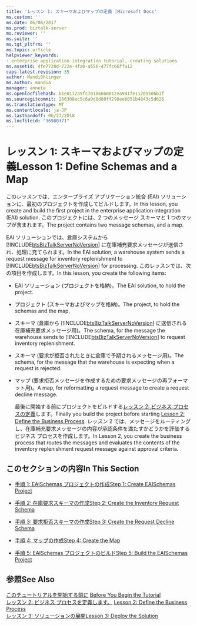 ```yaml
---
title: 'レッスン 1: スキーマおよびマップの定義 |Microsoft Docs'
ms.custom: ''
ms.date: 06/08/2017
ms.prod: biztalk-server
ms.reviewer: ''
ms.suite: ''
ms.tgt_pltfrm: ''
ms.topic: article
helpviewer_keywords:
- enterprise application integration tutorial, creating solutions
ms.assetid: 4fe7720d-722e-4fa0-a556-477fc66ffa12
caps.latest.revision: 35
author: MandiOhlinger
ms.author: mandia
manager: anneta
ms.openlocfilehash: b1e017239fc70186660812ea941fe11209506b1f
ms.sourcegitcommit: 266308ec5c6a9d8d80ff298ee6051b4843c5d626
ms.translationtype: MT
ms.contentlocale: ja-JP
ms.lasthandoff: 06/27/2018
ms.locfileid: "36980371"
---
```

# <a name="lesson-1-define-schemas-and-a-map"></a><span data-ttu-id="b0491-102">レッスン 1: スキーマおよびマップの定義</span><span class="sxs-lookup"><span data-stu-id="b0491-102">Lesson 1: Define Schemas and a Map</span></span>
<span data-ttu-id="b0491-103">このレッスンでは、エンタープライズ アプリケーション統合 (EAI) ソリューションに、最初のプロジェクトを作成してビルドします。</span><span class="sxs-lookup"><span data-stu-id="b0491-103">In this lesson, you create and build the first project in the enterprise application integration (EAI) solution.</span></span> <span data-ttu-id="b0491-104">このプロジェクトには、2 つのメッセージ スキーマと 1 つのマップが含まれます。</span><span class="sxs-lookup"><span data-stu-id="b0491-104">The project contains two message schemas, and a map.</span></span>  
  
 <span data-ttu-id="b0491-105">EAI ソリューションでは、倉庫システムから [!INCLUDE[btsBizTalkServerNoVersion](../includes/btsbiztalkservernoversion-md.md)] に在庫補充要求メッセージが送信され、処理に充てられます。</span><span class="sxs-lookup"><span data-stu-id="b0491-105">In the EAI solution, a warehouse system sends a request message for inventory replenishment to [!INCLUDE[btsBizTalkServerNoVersion](../includes/btsbiztalkservernoversion-md.md)] for processing.</span></span> <span data-ttu-id="b0491-106">このレッスンでは、次の項目を作成します。</span><span class="sxs-lookup"><span data-stu-id="b0491-106">In this lesson, you create the following items:</span></span>  
  
- <span data-ttu-id="b0491-107">EAI ソリューション (プロジェクトを格納)。</span><span class="sxs-lookup"><span data-stu-id="b0491-107">The EAI solution, to hold the project.</span></span>  
  
- <span data-ttu-id="b0491-108">プロジェクト (スキーマおよびマップを格納)。</span><span class="sxs-lookup"><span data-stu-id="b0491-108">The project, to hold the schemas and the map.</span></span>  
  
- <span data-ttu-id="b0491-109">スキーマ (倉庫から [!INCLUDE[btsBizTalkServerNoVersion](../includes/btsbiztalkservernoversion-md.md)] に送信される在庫補充要求メッセージ用)。</span><span class="sxs-lookup"><span data-stu-id="b0491-109">The schema, for the message the warehouse sends to [!INCLUDE[btsBizTalkServerNoVersion](../includes/btsbiztalkservernoversion-md.md)] to request inventory replenishment.</span></span>  
  
- <span data-ttu-id="b0491-110">スキーマ (要求が拒否されたときに倉庫で予期されるメッセージ用)。</span><span class="sxs-lookup"><span data-stu-id="b0491-110">The schema, for the message that the warehouse is expecting when a request is rejected.</span></span>  
  
- <span data-ttu-id="b0491-111">マップ (要求拒否メッセージを作成するための要求メッセージの再フォーマット用)。</span><span class="sxs-lookup"><span data-stu-id="b0491-111">A map, for reformatting a request message to create a request decline message.</span></span>  
  
  <span data-ttu-id="b0491-112">最後に開始する前にプロジェクトをビルドする[レッスン 2: ビジネス プロセスの定義](../core/lesson-2-define-the-business-process.md)します。</span><span class="sxs-lookup"><span data-stu-id="b0491-112">Finally you build the project before starting [Lesson 2: Define the Business Process](../core/lesson-2-define-the-business-process.md).</span></span> <span data-ttu-id="b0491-113">レッスン 2 では、メッセージをルーティングし、在庫補充要求メッセージの内容が承認条件を満たすかどうかを評価するビジネス プロセスを作成します。</span><span class="sxs-lookup"><span data-stu-id="b0491-113">In Lesson 2, you create the business process that routes the messages and evaluates the contents of the inventory replenishment request message against approval criteria.</span></span>  
  
## <a name="in-this-section"></a><span data-ttu-id="b0491-114">このセクションの内容</span><span class="sxs-lookup"><span data-stu-id="b0491-114">In This Section</span></span>  
  
-   [<span data-ttu-id="b0491-115">手順 1: EAISchemas プロジェクトの作成</span><span class="sxs-lookup"><span data-stu-id="b0491-115">Step 1: Create EAISchemas Project</span></span>](../core/step-1-create-eaischemas-project.md)  
  
-   [<span data-ttu-id="b0491-116">手順 2: 在庫要求スキーマの作成</span><span class="sxs-lookup"><span data-stu-id="b0491-116">Step 2: Create the Inventory Request Schema</span></span>](../core/step-2-create-the-inventory-request-schema.md)  
  
-   [<span data-ttu-id="b0491-117">手順 3: 要求拒否スキーマの作成</span><span class="sxs-lookup"><span data-stu-id="b0491-117">Step 3: Create the Request Decline Schema</span></span>](../core/step-3-create-the-request-decline-schema.md)  
  
-   [<span data-ttu-id="b0491-118">手順 4: マップの作成</span><span class="sxs-lookup"><span data-stu-id="b0491-118">Step 4: Create the Map</span></span>](../core/step-4-create-the-map.md)  
  
-   [<span data-ttu-id="b0491-119">手順 5: EAISchemas プロジェクトのビルド</span><span class="sxs-lookup"><span data-stu-id="b0491-119">Step 5: Build the EAISchemas Project</span></span>](../core/step-5-build-the-eaischemas-project.md)  
  
## <a name="see-also"></a><span data-ttu-id="b0491-120">参照</span><span class="sxs-lookup"><span data-stu-id="b0491-120">See Also</span></span>  
 <span data-ttu-id="b0491-121">[このチュートリアルを開始する前に](../core/before-you-begin-the-tutorial.md) </span><span class="sxs-lookup"><span data-stu-id="b0491-121">[Before You Begin the Tutorial](../core/before-you-begin-the-tutorial.md) </span></span>  
 <span data-ttu-id="b0491-122">[レッスン 2: ビジネス プロセスを定義します。](../core/lesson-2-define-the-business-process.md) </span><span class="sxs-lookup"><span data-stu-id="b0491-122">[Lesson 2: Define the Business Process](../core/lesson-2-define-the-business-process.md) </span></span>  
 [<span data-ttu-id="b0491-123">レッスン 3: ソリューションの展開</span><span class="sxs-lookup"><span data-stu-id="b0491-123">Lesson 3: Deploy the Solution</span></span>](../core/lesson-3-deploy-the-solution.md)
